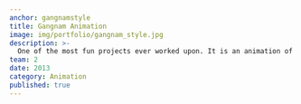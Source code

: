 ```yaml
---
anchor: gangnamstyle
title: Gangnam Animation
image: img/portfolio/gangnam_style.jpg
description: >-
  One of the most fun projects ever worked upon. It is an animation of Gangnam style dance created as a part of our Computer Graphics project using OpenGL library. Watch the working demo here <a href="https://youtu.be/41K-0RWFUD0" target="_blank">Gangnam Style Animation Youtube Video</a>.
team: 2
date: 2013
category: Animation
published: true
---
```

